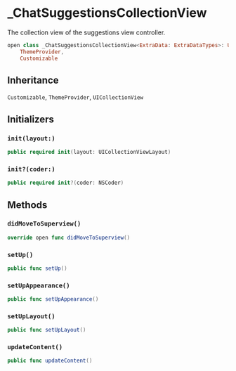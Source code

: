 # \_ChatSuggestionsCollectionView

The collection view of the suggestions view controller.

``` swift
open class _ChatSuggestionsCollectionView<ExtraData: ExtraDataTypes>: UICollectionView,
    ThemeProvider,
    Customizable 
```

## Inheritance

`Customizable`, `ThemeProvider`, `UICollectionView`

## Initializers

### `init(layout:)`

``` swift
public required init(layout: UICollectionViewLayout) 
```

### `init?(coder:)`

``` swift
public required init?(coder: NSCoder) 
```

## Methods

### `didMoveToSuperview()`

``` swift
override open func didMoveToSuperview() 
```

### `setUp()`

``` swift
public func setUp() 
```

### `setUpAppearance()`

``` swift
public func setUpAppearance() 
```

### `setUpLayout()`

``` swift
public func setUpLayout() 
```

### `updateContent()`

``` swift
public func updateContent() 
```
